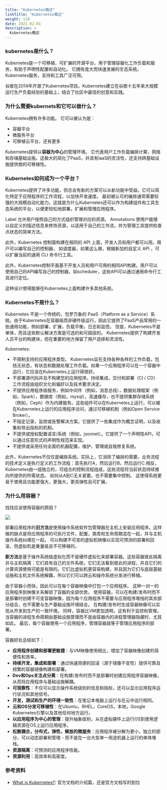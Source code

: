 ```yaml
---
title: "Kubernetes概述"
linkTitle: "Kubernetes概述"
weight: 110
date: 2021-02-01
description: >
  Kubernetes概述
---
```



### kubernetes是什么？

Kubernetes是一个可移植，可扩展的开源平台，用于管理容器化工作负载和服务，有助于声明性配置和自动化。 它拥有庞大而快速发展的生态系统。 Kubernetes服务，支持和工具广泛可用。

谷歌在2014年开源了Kubernetes项目。Kubernetes建立在谷歌十五年来大规模运行生产负载经验的基础上，结合了社区中最佳的创意和实践。

### 为什么需要kubernets和它可以做什么？

Kubernetes拥有许多功能。 它可以被认为是：

- 容器平台
- 微服务平台
- 可移植云平台，还有更多

Kubernetes提供以**容器为中心**的管理环境。 它代表用户工作负载编排计算，网络和存储基础设施。这极大的简化了PaaS，并具有IaaS的灵活性，还支持跨基础设施提供商的可移植性。

### Kubernetes如何成为一个平台？

Kubernetes提供了许多功能，但总会有新的方案可以从新功能中受益。它可以简化特定于应用程序的工作流程，以加快开发速度。 最初被认可的编排通常需要较强的大规模自动化能力。这就是为什么Kubernetes还可以作为构建组件和工具生态系统的平台，以便更轻松地部署，扩展和管理应用程序。

Label 允许用户按照自己的方式组织管理对应的资源。 Annotations 使用户能够以自定义的描述信息来修饰资源，以适用于自己的工作流，并为管理工具提供检查点状态的简单方法。

此外，Kubernetes 控制面构建在相同的 API 上面，开发人员和用户都可以用。用户可以编写自己的控制器， 如调度器，如果这么做，根据新加的自定义 API ，可以扩展当前的通用 CLI 命令行工具。

此外，Kubernetes控制平面基于开发人员和用户可用的相同API构建。用户可以使用自己的API编写自己的控制器，如scheduler，这些API可以通过通用命令行工具进行定位。

这种设计使得能够在Kubernetes上面构建许多其他系统。

### Kubernetes不是什么？

Kubernetes 不是一个传统的，包罗万象的 PaaS（Platform as a Service）系统。由于Kubernetes在容器级而非硬件级运行，因此它提供了PaaS产品常用的一些通用功能，例如部署，扩展，负载平衡，日志和监控。 但是，Kubernetes不是单体，而且这些默认解决方案是可选的和可插拔的。 Kubernetes提供了构建开发人员平台的构建块，但在重要的地方保留了用户选择和灵活性。

Kubernetes:

- 不限制支持的应用程序类型。 Kubernetes旨在支持各种各样的工作负载，包括无状态，有状态和数据处理工作负载。如果一个应用程序可以在一个容器中运行，它应该在Kubernetes上运行得很好。
- 不部署源代码并且不构建您的应用程序。持续集成，交付和部署（CI / CD）工作流程由组织文化和偏好以及技术要求决定。
- 不提供应用程序级服务，例如中间件（例如，消息总线），数据处理框架（例如，Spark），数据库（例如，mysql），高速缓存，也不提供集群存储系统（例如，Ceph）作为内建服务。这些组件可以在Kubernetes上运行，可以被在Kubernetes上运行的应用程序访问，通过可移植机制（例如Open Service Broker）。
- 不指定记录，监控或告警解决方案。它提供了一些集成作为概念证明，以及收集和导出指标的机制。
- 不提供或授权配置语言/系统（例如，jsonnet）。它提供了一个声明性API，可以通过任意形式的声明性规范来实现。
- 不提供或采用任何全面的机器配置，维护，管理或自我修复系统。

此外，Kubernetes不仅仅是编排系统。实际上，它消除了编排的需要。业务流程的技术定义是执行定义的工作流程：首先执行A，然后运行B，然后运行C.相反，Kubernetes由一组独立的，可组合的控制流程组成，这些流程将当前状态持续推向所提供的所需状态。 如何从A到C无关紧要。也不需要集中控制。 这使得系统更易于使用且功能更强大，更强大，更具弹性且可扩展。

### 为什么用容器？

找找应该使用容器的原因？

![](https://d33wubrfki0l68.cloudfront.net/e7b766e0175f30ae37f7e0e349b87cfe2034a1ae/3e391/images/docs/why_containers.svg)

部署应用程序的**旧方法**是使用操作系统软件包管理器在主机上安装应用程序。这样做的缺点是将应用程序的可执行文件，配置，类库和生命周期混在一起，并与主机操作系统纠缠在一起。 可以构建不可变的虚拟机映像以实现可预测的部署和回滚，但虚拟机是重量级且不可移植的。

**新方法**是基于操作系统级虚拟化而不是硬件虚拟化来部署容器。这些容器彼此隔离并与主机隔离：它们具有自己的文件系统，它们无法看到彼此的进程，并且它们的计算资源使用可能是有限的。它们比虚拟机更容易构建，并且因为它们与底层基础设施和主机文件系统解藕，所以它们可以跨云和操作系统分发进行移植。

由于容器小而快，因此可以在每个容器映像中打包一个应用程序。 这种一对一的应用程序到映像关系解锁了容器的全部优势。 使用容器，可以在构建/发布时而不是部署时创建不可变容器映像，因为每个应用程序不需要与应用程序堆栈的其余部分组合，也不需要与生产基础设施环境结合。 在构建/发布时生成容器映像可以实现从开发到生产的一致环境。 同样，容器比VM更加透明，这有利于监控和管理。当容器的进程生命周期由基础设施管理而不是由容器内的进程管理器隐藏时，尤其如此。 最后，每个容器使用一个应用程序，管理容器就等于管理应用程序的部署。

容器好处总结如下：

- **应用程序创建和部署更敏捷**：与VM映像使用相比，增加了容器映像创建的简便性和效率。
- **持续开发，集成和部署**：通过快速简便的回滚（源于镜像不变性）提供可靠且频繁的容器镜像构建和部署。
- **Dev和Ops关注点分离**：在构建/发布时而不是部署时创建应用程序容器映像，从而将应用程序与基础设施解耦。
- **可观察性**：不仅可以显示操作系统级别的信息和指标，还可以显示应用程序运行状况和其他信号。
- **开发，测试和生产的环境一致性**：在笔记本电脑上运行与在云中运行相同。
- **云和OS分发可移植性**：在Ubuntu，RHEL，CoreOS，本地，Google Kubernetes引擎以及其他任何地方运行。
- **以应用程序为中心的管理**：提升抽象级别，从在虚拟硬件上运行OS到使用逻辑资源在OS上运行应用程序。
- **松散耦合，分布式，弹性，解放的微服务**：应用程序被分解为更小，独立的部分，可以动态部署和管理 - 而不是在一台大型单一用途机器上运行的单体堆栈。
- **资源隔离**：可预测的应用程序性能。
- **资源利用**：高效率和高密度。

### 参考资料

- [What is Kubernetes?](https://kubernetes.io/docs/concepts/overview/what-is-kubernetes/): 官方文档的介绍篇，还是官方文档写的到位



